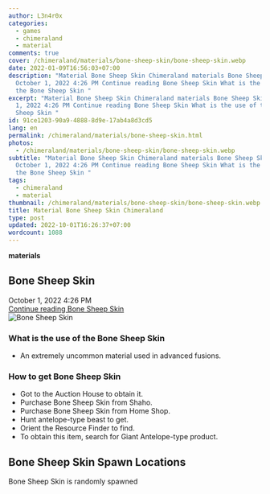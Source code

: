 ```yaml
---
author: L3n4r0x
categories:
  - games
  - chimeraland
  - material
comments: true
cover: /chimeraland/materials/bone-sheep-skin/bone-sheep-skin.webp
date: 2022-01-09T16:56:03+07:00
description: "Material Bone Sheep Skin Chimeraland materials Bone Sheep Skin
  October 1, 2022 4:26 PM Continue reading Bone Sheep Skin What is the use of
  the Bone Sheep Skin "
excerpt: "Material Bone Sheep Skin Chimeraland materials Bone Sheep Skin October
  1, 2022 4:26 PM Continue reading Bone Sheep Skin What is the use of the Bone
  Sheep Skin "
id: 91ce1203-90a9-4888-8d9e-17ab4a8d3cd5
lang: en
permalink: /chimeraland/materials/bone-sheep-skin.html
photos:
  - /chimeraland/materials/bone-sheep-skin/bone-sheep-skin.webp
subtitle: "Material Bone Sheep Skin Chimeraland materials Bone Sheep Skin
  October 1, 2022 4:26 PM Continue reading Bone Sheep Skin What is the use of
  the Bone Sheep Skin "
tags:
  - chimeraland
  - material
thumbnail: /chimeraland/materials/bone-sheep-skin/bone-sheep-skin.webp
title: Material Bone Sheep Skin Chimeraland
type: post
updated: 2022-10-01T16:26:37+07:00
wordcount: 1088
---
```


<link
  rel="stylesheet"
  href="https://rawcdn.githack.com/dimaslanjaka/Web-Manajemen/870a349/css/bootstrap-5-3-0-alpha3-wrapper.css"
/>
<section id="bootstrap-wrapper">
  <div data-bs-theme="dark">
    <div
      class="row g-0 border rounded overflow-hidden flex-md-row mb-4 shadow-sm position-relative bg-dark text-light"
    >
      <div class="col p-4 d-flex flex-column position-static">
        <strong class="d-inline-block mb-2 text-success">materials</strong>
        <h2 class="mb-0">Bone Sheep Skin</h2>
        <div class="mb-1 text-muted">October 1, 2022 4:26 PM</div>
        <a
          href="/chimeraland/materials/bone-sheep-skin.html"
          class="stretched-link d-none text-primary"
          >Continue reading Bone Sheep Skin</a
        >
      </div>
      <div class="col-auto d-none d-md-block d-lg-block">
        <img
          src="https://www.webmanajemen.com/chimeraland/materials/bone-sheep-skin/bone-sheep-skin.webp"
          alt="Bone Sheep Skin"
        />
      </div>
    </div>
    <div class="row">
      <div class="col-lg-6 col-12 mb-2">
        <div class="card">
          <div class="card-body">
            <h3 class="card-title">What is the use of the Bone Sheep Skin</h3>
            <div class="card-text">
              <ul>
                <li>
                  An extremely uncommon material used in advanced fusions.
                </li>
              </ul>
            </div>
          </div>
        </div>
      </div>
      <div class="col-lg-6 col-12 mb-2">
        <div class="card">
          <div class="card-body">
            <h3 class="card-title">How to get Bone Sheep Skin</h3>
            <div class="card-text">
              <ul>
                <li>Got to the Auction House to obtain it.</li>
                <li>Purchase Bone Sheep Skin from Shaho.</li>
                <li>Purchase Bone Sheep Skin from Home Shop.</li>
                <li>Hunt antelope-type beast to get.</li>
                <li>Orient the Resource Finder to find.</li>
                <li>
                  To obtain this item, search for Giant Antelope-type product.
                </li>
              </ul>
            </div>
          </div>
        </div>
      </div>
      <div class="col-12 mb-2">
        <h2>Bone Sheep Skin Spawn Locations</h2>
        <p>Bone Sheep Skin is randomly spawned</p>
      </div>
    </div>
  </div>
</section>